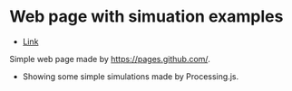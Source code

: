 # Web page with simuation examples

* [Link](emiliomm.github.io)

Simple web page made by https://pages.github.com/.
  - Showing some simple simulations made by Processing.js.